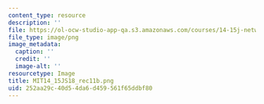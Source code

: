 ```yaml
---
content_type: resource
description: ''
file: https://ol-ocw-studio-app-qa.s3.amazonaws.com/courses/14-15j-networks-spring-2018/252aa29c40d54da6d459561f65ddbf80_MIT14_15JS18_rec11b.png
file_type: image/png
image_metadata:
  caption: ''
  credit: ''
  image-alt: ''
resourcetype: Image
title: MIT14_15JS18_rec11b.png
uid: 252aa29c-40d5-4da6-d459-561f65ddbf80
---
```

